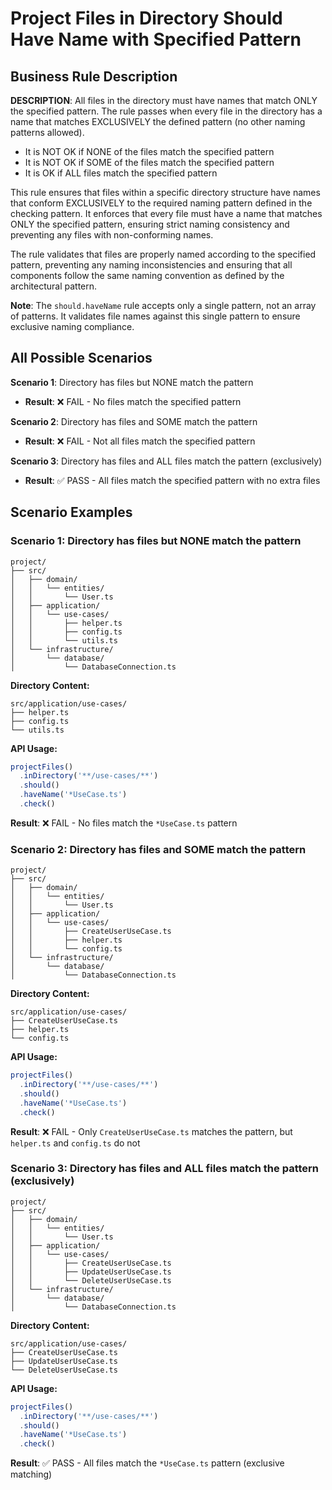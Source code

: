 # Project Files in Directory Should Have Name with Specified Pattern

## Business Rule Description

**DESCRIPTION**: All files in the directory must have names that match ONLY the specified pattern. The rule passes when every file in the directory has a name that matches EXCLUSIVELY the defined pattern (no other naming patterns allowed).

- It is NOT OK if NONE of the files match the specified pattern
- It is NOT OK if SOME of the files match the specified pattern
- It is OK if ALL files match the specified pattern

This rule ensures that files within a specific directory structure have names that conform EXCLUSIVELY to the required naming pattern defined in the checking pattern. It enforces that every file must have a name that matches ONLY the specified pattern, ensuring strict naming consistency and preventing any files with non-conforming names.

The rule validates that files are properly named according to the specified pattern, preventing any naming inconsistencies and ensuring that all components follow the same naming convention as defined by the architectural pattern.

**Note**: The `should.haveName` rule accepts only a single pattern, not an array of patterns. It validates file names against this single pattern to ensure exclusive naming compliance.

## All Possible Scenarios

**Scenario 1**: Directory has files but NONE match the pattern
- **Result**: ❌ FAIL - No files match the specified pattern

**Scenario 2**: Directory has files and SOME match the pattern
- **Result**: ❌ FAIL - Not all files match the specified pattern

**Scenario 3**: Directory has files and ALL files match the pattern (exclusively)
- **Result**: ✅ PASS - All files match the specified pattern with no extra files

## Scenario Examples

### Scenario 1: Directory has files but NONE match the pattern
```
project/
├── src/
│   ├── domain/
│   │   └── entities/
│   │       └── User.ts
│   ├── application/
│   │   └── use-cases/
│   │       ├── helper.ts
│   │       ├── config.ts
│   │       └── utils.ts
│   └── infrastructure/
│       └── database/
│           └── DatabaseConnection.ts
```

**Directory Content:**
```
src/application/use-cases/
├── helper.ts
├── config.ts
└── utils.ts
```

**API Usage:**
```typescript
projectFiles()
  .inDirectory('**/use-cases/**')
  .should()
  .haveName('*UseCase.ts')
  .check()
```

**Result**: ❌ FAIL - No files match the `*UseCase.ts` pattern

### Scenario 2: Directory has files and SOME match the pattern
```
project/
├── src/
│   ├── domain/
│   │   └── entities/
│   │       └── User.ts
│   ├── application/
│   │   └── use-cases/
│   │       ├── CreateUserUseCase.ts
│   │       ├── helper.ts
│   │       └── config.ts
│   └── infrastructure/
│       └── database/
│           └── DatabaseConnection.ts
```

**Directory Content:**
```
src/application/use-cases/
├── CreateUserUseCase.ts
├── helper.ts
└── config.ts
```

**API Usage:**
```typescript
projectFiles()
  .inDirectory('**/use-cases/**')
  .should()
  .haveName('*UseCase.ts')
  .check()
```

**Result**: ❌ FAIL - Only `CreateUserUseCase.ts` matches the pattern, but `helper.ts` and `config.ts` do not

### Scenario 3: Directory has files and ALL files match the pattern (exclusively)
```
project/
├── src/
│   ├── domain/
│   │   └── entities/
│   │       └── User.ts
│   ├── application/
│   │   └── use-cases/
│   │       ├── CreateUserUseCase.ts
│   │       ├── UpdateUserUseCase.ts
│   │       └── DeleteUserUseCase.ts
│   └── infrastructure/
│       └── database/
│           └── DatabaseConnection.ts
```

**Directory Content:**
```
src/application/use-cases/
├── CreateUserUseCase.ts
├── UpdateUserUseCase.ts
└── DeleteUserUseCase.ts
```

**API Usage:**
```typescript
projectFiles()
  .inDirectory('**/use-cases/**')
  .should()
  .haveName('*UseCase.ts')
  .check()
```

**Result**: ✅ PASS - All files match the `*UseCase.ts` pattern (exclusive matching)